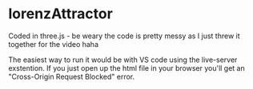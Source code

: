 # lorenzAttractor

Coded in three.js - be weary the code is pretty messy as I just threw it together for the video haha


The easiest way to run it would be with VS code using the live-server exstention. If you just open up the html file 
in your browser you'll get an "Cross-Origin Request Blocked" error.
